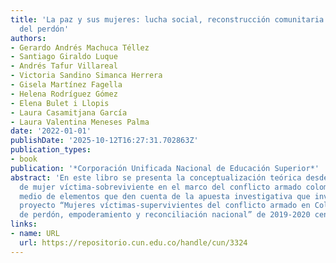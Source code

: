 ```yaml
---
title: 'La paz y sus mujeres: lucha social, reconstrucción comunitaria y empoderamiento
  del perdón'
authors:
- Gerardo Andrés Machuca Téllez
- Santiago Giraldo Luque
- Andrés Tafur Villareal
- Victoria Sandino Simanca Herrera
- Gisela Martínez Fagella
- Helena Rodríguez Gómez
- Elena Bulet i Llopis
- Laura Casamitjana García
- Laura Valentina Meneses Palma
date: '2022-01-01'
publishDate: '2025-10-12T16:27:31.702863Z'
publication_types:
- book
publication: '*Corporación Unificada Nacional de Educación Superior*'
abstract: 'En este libro se presenta la conceptualización teórica desde la propuesta
  de mujer víctima-sobreviviente en el marco del conflicto armado colombiano, por
  medio de elementos que den cuenta de la apuesta investigativa que involucraría el
  proyecto “Mujeres víctimas-supervivientes del conflicto armado en Colombia: un modelo
  de perdón, empoderamiento y reconciliación nacional” de 2019-2020 centralmente.'
links:
- name: URL
  url: https://repositorio.cun.edu.co/handle/cun/3324
---
```

